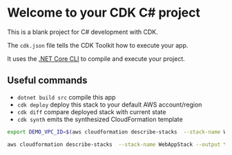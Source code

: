 # Welcome to your CDK C# project

This is a blank project for C# development with CDK.

The `cdk.json` file tells the CDK Toolkit how to execute your app.

It uses the [.NET Core CLI](https://docs.microsoft.com/dotnet/articles/core/) to compile and execute your project.

## Useful commands

* `dotnet build src` compile this app
* `cdk deploy`       deploy this stack to your default AWS account/region
* `cdk diff`         compare deployed stack with current state
* `cdk synth`        emits the synthesized CloudFormation template


```bash
export DEMO_VPC_ID=$(aws cloudformation describe-stacks  --stack-name WebAppStack --output text --query 'Stacks[0].Outputs[?OutputKey==`DemoVpcId`].OutputValue  | [0]')

aws cloudformation describe-stacks  --stack-name WebAppStack --output text --query 'Stacks[0].Outputs[?contains(OutputKey,`demoserviceServiceURL`)].OutputValue  | [0]'
```
